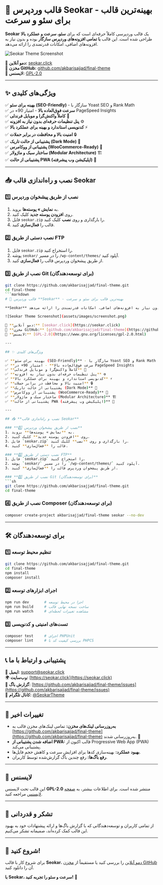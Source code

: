 # 🚀 قالب وردپرس **Seokar** - بهینه‌ترین قالب برای سئو و سرعت  

**Seokar** یک قالب وردپرسی کاملاً حرفه‌ای است که برای **سئو، سرعت و عملکرد بالا** طراحی شده است. این قالب **با تمامی افزونه‌های وردپرس سازگار** بوده و بدون نیاز به افزونه‌های اضافی، امکانات قدرتمندی را ارائه می‌دهد.

![Seokar Theme Screenshot](assets/images/screenshot.png)

🔗 **دمو آنلاین:** [seokar.click](https://seokar.click)  
📌 **مخزن GitHub:** [github.com/akbarisajjad/final-theme](https://github.com/akbarisajjad/final-theme)  
📜 **لایسنس:** [GPL-2.0](https://www.gnu.org/licenses/gpl-2.0.html)  

---

## ✨ ویژگی‌های کلیدی  

✅ **بهینه برای سئو (SEO-Friendly)** - سازگار با Yoast SEO و Rank Math  
✅ **سرعت فوق‌العاده بالا** - امتیاز 90+ در PageSpeed Insights  
✅ **کاملاً واکنش‌گرا و موبایل فرندلی** 📱  
✅ **پنل تنظیمات حرفه‌ای بدون نیاز به افزونه** ⚙️  
✅ **کدنویسی استاندارد و بهینه برای عملکرد بالا** ⚡  
✅ **امنیت بالا و محافظت در برابر حملات** 🔒  
✅ **پشتیبانی از حالت تاریک (Dark Mode)** 🌙  
✅ **پشتیبانی از ووکامرس (WooCommerce-Ready)** 🛒  
✅ **ساختار سبک و ماژولار (Modular Architecture)** 🏗️  
✅ **پشتیبانی از حالت PWA (اپلیکیشن وب پیشرفته)** 📲  

---

## 📥 **نصب و راه‌اندازی قالب Seokar**  

### **1️⃣ نصب از طریق پیشخوان وردپرس**
1. به **نمایش » پوسته‌ها** بروید.
2. روی **افزودن پوسته جدید** کلیک کنید.
3. فایل `seokar.zip` را بارگذاری و روی **نصب** کلیک کنید.
4. قالب را **فعال‌سازی** کنید.  

### **2️⃣ نصب دستی از طریق FTP**
1. فایل `seokar.zip` را استخراج کنید.
2. پوشه `seokar/` را در مسیر `/wp-content/themes/` آپلود کنید.
3. از طریق پیشخوان وردپرس قالب را **فعال‌سازی** کنید.  

### **3️⃣ نصب از طریق Git (برای توسعه‌دهندگان)**  
```sh
git clone https://github.com/akbarisajjad/final-theme.git
cd final-theme
```markdown
# 🚀 قالب وردپرس **Seokar** - بهینه‌ترین قالب برای سئو و سرعت  

**Seokar** یک قالب وردپرسی کاملاً حرفه‌ای است که برای **سئو، سرعت و عملکرد بالا** طراحی شده است. این قالب **با تمامی افزونه‌های وردپرس سازگار** بوده و بدون نیاز به افزونه‌های اضافی، امکانات قدرتمندی را ارائه می‌دهد.

![Seokar Theme Screenshot](assets/images/screenshot.png)

🔗 **دمو آنلاین:** [seokar.click](https://seokar.click)  
📌 **مخزن GitHub:** [github.com/akbarisajjad/final-theme](https://github.com/akbarisajjad/final-theme)  
📜 **لایسنس:** [GPL-2.0](https://www.gnu.org/licenses/gpl-2.0.html)  

---

## ✨ ویژگی‌های کلیدی  

✅ **بهینه برای سئو (SEO-Friendly)** - سازگار با Yoast SEO و Rank Math  
✅ **سرعت فوق‌العاده بالا** - امتیاز 90+ در PageSpeed Insights  
✅ **کاملاً واکنش‌گرا و موبایل فرندلی** 📱  
✅ **پنل تنظیمات حرفه‌ای بدون نیاز به افزونه** ⚙️  
✅ **کدنویسی استاندارد و بهینه برای عملکرد بالا** ⚡  
✅ **امنیت بالا و محافظت در برابر حملات** 🔒  
✅ **پشتیبانی از حالت تاریک (Dark Mode)** 🌙  
✅ **پشتیبانی از ووکامرس (WooCommerce-Ready)** 🛒  
✅ **ساختار سبک و ماژولار (Modular Architecture)** 🏗️  
✅ **پشتیبانی از حالت PWA (اپلیکیشن وب پیشرفته)** 📲  

---

## 📥 **نصب و راه‌اندازی قالب Seokar**  

### **1️⃣ نصب از طریق پیشخوان وردپرس**
1. به **نمایش » پوسته‌ها** بروید.
2. روی **افزودن پوسته جدید** کلیک کنید.
3. فایل `seokar.zip` را بارگذاری و روی **نصب** کلیک کنید.
4. قالب را **فعال‌سازی** کنید.  

### **2️⃣ نصب دستی از طریق FTP**
1. فایل `seokar.zip` را استخراج کنید.
2. پوشه `seokar/` را در مسیر `/wp-content/themes/` آپلود کنید.
3. از طریق پیشخوان وردپرس قالب را **فعال‌سازی** کنید.  

### **3️⃣ نصب از طریق Git (برای توسعه‌دهندگان)**  
```sh
git clone https://github.com/akbarisajjad/final-theme.git
cd final-theme
```

### **4️⃣ نصب از طریق Composer (برای توسعه‌دهندگان)**  
```sh
composer create-project akbarisajjad/final-theme seokar --no-dev
```

---

## 🛠️ **برای توسعه‌دهندگان**  

### **1️⃣ تنظیم محیط توسعه**  
```sh
git clone https://github.com/akbarisajjad/final-theme.git
cd final-theme
npm install
composer install
```

### **2️⃣ اجرای ابزارهای توسعه**  
```sh
npm run dev       # اجرا در محیط توسعه
npm run build     # ساخت نسخه نهایی قالب
npm run watch     # مشاهده تغییرات لحظه‌ای
```

### **3️⃣ تست‌های امنیتی و کدنویسی**  
```sh
composer test     # اجرای PHPUnit
composer lint     # بررسی کیفیت کد با PHPCS
```

---

## 📞 **پشتیبانی و ارتباط با ما**  

📧 **ایمیل:** [support@seokar.click](mailto:support@seokar.click)  
🌍 **وب‌سایت:** [https://seokar.click](https://seokar.click)  
🐞 **گزارش باگ:** [https://github.com/akbarisajjad/final-theme/issues](https://github.com/akbarisajjad/final-theme/issues)  
📢 **کانال تلگرام:** [@SeokarTheme](https://t.me/SeokarTheme)  

---

## 📌 **تغییرات اخیر**  

- **به‌روزرسانی لینک‌های مخزن:** تمامی لینک‌های مخزن قالب به [https://github.com/akbarisajjad/final-theme](https://github.com/akbarisajjad/final-theme) به‌روزرسانی شدند. 🚀  
- **اضافه شدن پشتیبانی از PWA:** قالب اکنون از Progressive Web App (PWA) پشتیبانی می‌کند.  
- **بهبود عملکرد:** بهینه‌سازی کدها برای افزایش سرعت و کاهش حجم فایل‌ها.  
- **رفع باگ‌ها:** رفع چندین باگ گزارش‌شده توسط کاربران.  

---

## 📜 **لایسنس**  

این قالب تحت لایسنس **GPL-2.0** منتشر شده است. برای اطلاعات بیشتر، به [صفحه لایسنس](https://www.gnu.org/licenses/gpl-2.0.html) مراجعه کنید.  

---

## 🙏 **تشکر و قدردانی**  

از تمامی کاربران و توسعه‌دهندگانی که با گزارش باگ‌ها و ارائه پیشنهادات خود به بهبود این قالب کمک کرده‌اند، صمیمانه تشکر می‌کنیم.  

---

## 🚀 **شروع کنید!**  

برای شروع کار با قالب **Seokar**، [دمو آنلاین](https://seokar.click) را بررسی کنید یا مستقیماً از [مخزن GitHub](https://github.com/akbarisajjad/final-theme) آن را دانلود کنید.  

**با Seokar، سرعت و سئو را تجربه کنید!** 🚀  
```
